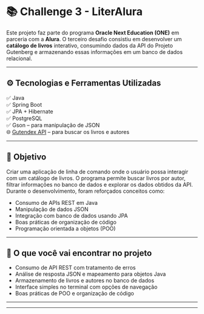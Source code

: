 # 📚 Challenge 3 - LiterAlura

Este projeto faz parte do programa **Oracle Next Education (ONE)** em parceria com a **Alura**. O terceiro desafio consistiu em desenvolver um **catálogo de livros** interativo, consumindo dados da API do Projeto Gutenberg e armazenando essas informações em um banco de dados relacional.

---

## ⚙️ Tecnologias e Ferramentas Utilizadas

✅ Java  
✅ Spring Boot  
✅ JPA + Hibernate  
✅ PostgreSQL  
✅ Gson – para manipulação de JSON  
🌐 [Gutendex API](https://gutendex.com/) – para buscar os livros e autores  

---

## 🎯 Objetivo

Criar uma aplicação de linha de comando onde o usuário possa interagir com um catálogo de livros. O programa permite buscar livros por autor, filtrar informações no banco de dados e explorar os dados obtidos da API.  
Durante o desenvolvimento, foram reforçados conceitos como:

- Consumo de APIs REST em Java
- Manipulação de dados JSON
- Integração com banco de dados usando JPA
- Boas práticas de organização de código
- Programação orientada a objetos (POO)

---

## 🧠 O que você vai encontrar no projeto

- Consumo de API REST com tratamento de erros
- Análise de resposta JSON e mapeamento para objetos Java
- Armazenamento de livros e autores no banco de dados
- Interface simples no terminal com opções de navegação
- Boas práticas de POO e organização de código

---


---
